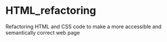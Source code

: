 # HTML_refactoring
Refactoring HTML and CSS code to make a more accessible and semantically correct web page
